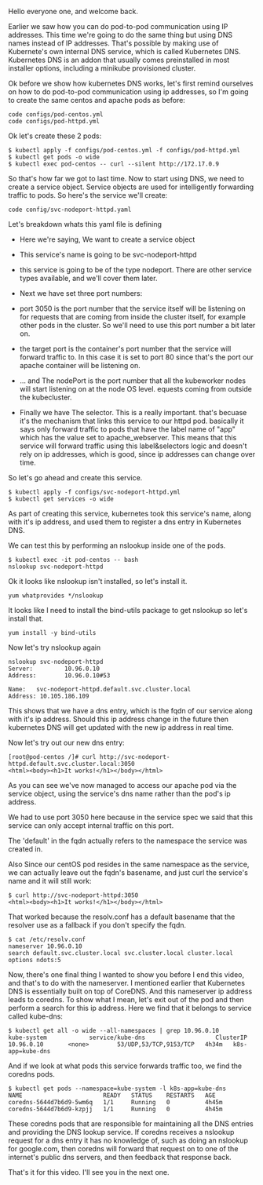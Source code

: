 Hello everyone one, and welcome back.

Earlier we saw how you can do pod-to-pod communication using IP addresses. This time we're going to do the same thing but using DNS names instead of IP addresses. That's possible by making use of Kubernete's own internal DNS service, which is called Kubernetes DNS. Kubernetes DNS is an addon that usually comes preinstalled in most installer options, including a minikube provisioned cluster. 

Ok before we show how kubernetes DNS works, let's first remind ourselves on how to do pod-to-pod communication using ip addresses, so I'm going to create the same centos and apache pods as before:

```
code configs/pod-centos.yml
code configs/pod-httpd.yml
```

Ok let's create these 2 pods:

```
$ kubectl apply -f configs/pod-centos.yml -f configs/pod-httpd.yml
$ kubectl get pods -o wide
$ kubectl exec pod-centos -- curl --silent http://172.17.0.9
```

So that's how far we got to last time. Now to start using DNS, we need to create a service object. Service objects are used for intelligently forwarding traffic to pods. So here's the service we'll create:

```
code config/svc-nodeport-httpd.yaml
```


Let's breakdown whats this yaml file is defining

- Here we're saying, We want to create a service object 
- This service's name is going to be svc-nodeport-httpd
- this service is going to be of the type nodeport. There are other service types available, and we'll cover them later.

- Next we have set three port numbers:
-  port 3050 is the port number that the service itself will be listening on for requests that are coming from inside the cluster itself, for example other pods in the cluster. So we'll need to use this port number a bit later on.  
- the target port is the container's port number that the service will forward traffic to. In this case it is set to port 80 since that's the port our apache container will be listening on. 
- ... and The nodePort is the port number that all the kubeworker nodes will start listening on at the node OS level.  equests coming from outside the kubecluster. 
- Finally we have The selector. This is a really important. that's becuase it's the mechanism that links this service to our httpd pod. basically it says only forward traffic to pods that have the label name of "app" which has the value set to apache_webserver. This means that this service will forward traffic using this label&selectors logic and doesn't rely on ip addresses, which is good, since ip addresses can change over time.


So let's go ahead and create this service.

```
$ kubectl apply -f configs/svc-nodeport-httpd.yml
$ kubectl get services -o wide
```

As part of creating this service, kubernetes took this service's name, along with it's ip address, and used them to register a dns entry in Kubernetes DNS.

We can test this by performing an nslookup inside one of the pods.

```
$ kubectl exec -it pod-centos -- bash
nslookup svc-nodeport-httpd
```

Ok it looks like nslookup isn't installed, so let's install it.


```
yum whatprovides */nslookup
```

It looks like I need to install the bind-utils package to get nslookup so let's install that.

```
yum install -y bind-utils
```

Now let's try nslookup again

```
nslookup svc-nodeport-httpd
Server:         10.96.0.10
Address:        10.96.0.10#53

Name:   svc-nodeport-httpd.default.svc.cluster.local
Address: 10.105.186.109
```

This shows that we have a dns entry, which is the fqdn of our service along with it's ip address. Should this ip address change in the future then kubernetes DNS will get updated with the new ip address in real time. 



Now let's try out our new dns entry:


```
[root@pod-centos /]# curl http://svc-nodeport-httpd.default.svc.cluster.local:3050
<html><body><h1>It works!</h1></body></html>
```

As you can see we've now managed to access our apache pod via the service object, using the service's dns name rather than the pod's ip address.


We had to use port 3050 here because in the service spec we said that this service can only accept internal traffic on this port.

The 'default' in the fqdn actually refers to the namespace the service was created in. 

Also Since our centOS pod resides in the same namespace as the service, we can actually leave out the fqdn's basename, and just curl the service's name and it will still work:

```
$ curl http://svc-nodeport-httpd:3050
<html><body><h1>It works!</h1></body></html>
```

That worked because the resolv.conf has a default basename that the resolver use as a fallback if you don't specify the fqdn. 


```
$ cat /etc/resolv.conf 
nameserver 10.96.0.10
search default.svc.cluster.local svc.cluster.local cluster.local
options ndots:5
```

Now, there's one final thing I wanted to show you before I end this video, and that's to do with the nameserver. I mentioned earlier that Kubernetes DNS is essentially built on top of CoreDNS. And this nameserver ip address leads to coredns. To show what I mean, let's exit out of the pod and then perform a search for this ip address. Here we find that it belongs to service called kube-dns:

```
$ kubectl get all -o wide --all-namespaces | grep 10.96.0.10
kube-system            service/kube-dns                    ClusterIP   10.96.0.10       <none>        53/UDP,53/TCP,9153/TCP   4h34m   k8s-app=kube-dns
```

And if we look at what pods this service forwards traffic too, we find the coredns pods. 


```
$ kubectl get pods --namespace=kube-system -l k8s-app=kube-dns 
NAME                       READY   STATUS    RESTARTS   AGE
coredns-5644d7b6d9-5wm6q   1/1     Running   0          4h45m
coredns-5644d7b6d9-kzpjj   1/1     Running   0          4h45m
```

These coredns pods that are responsible for maintaining all the DNS entries and providing the DNS lookup service. If coredns receives a nslookup request for a dns entry it has no knowledge of, such as doing an nslookup for google.com, then coredns will forward that request on to one of the internet's public dns servers, and then feedback that response back. 

That's it for this video. I'll see you in the next one. 

